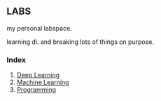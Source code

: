 ## LABS

my personal labspace.

learning dl. and breaking lots of things on purpose.

### Index

1. [Deep Learning](deeplearning)
2. [Machine Learning](machinelearning)
3. [Programming](programming)

